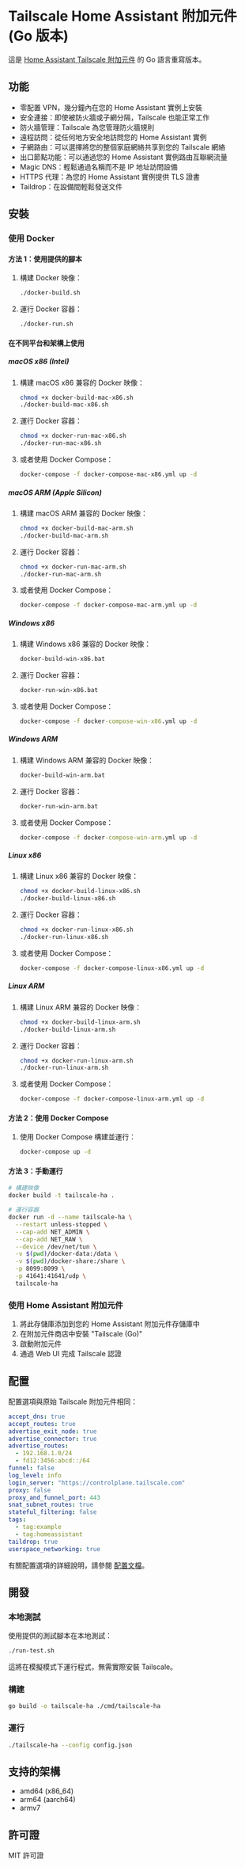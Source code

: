 # Tailscale Home Assistant 附加元件 (Go 版本)

這是 [Home Assistant Tailscale 附加元件](https://github.com/hassio-addons/addon-tailscale) 的 Go 語言重寫版本。

## 功能

- 零配置 VPN，幾分鐘內在您的 Home Assistant 實例上安裝
- 安全連接：即使被防火牆或子網分隔，Tailscale 也能正常工作
- 防火牆管理：Tailscale 為您管理防火牆規則
- 遠程訪問：從任何地方安全地訪問您的 Home Assistant 實例
- 子網路由：可以選擇將您的整個家庭網絡共享到您的 Tailscale 網絡
- 出口節點功能：可以通過您的 Home Assistant 實例路由互聯網流量
- Magic DNS：輕鬆通過名稱而不是 IP 地址訪問設備
- HTTPS 代理：為您的 Home Assistant 實例提供 TLS 證書
- Taildrop：在設備間輕鬆發送文件

## 安裝

### 使用 Docker

#### 方法 1：使用提供的腳本

1. 構建 Docker 映像：
   ```bash
   ./docker-build.sh
   ```

2. 運行 Docker 容器：
   ```bash
   ./docker-run.sh
   ```

#### 在不同平台和架構上使用

##### macOS x86 (Intel)

1. 構建 macOS x86 兼容的 Docker 映像：
   ```bash
   chmod +x docker-build-mac-x86.sh
   ./docker-build-mac-x86.sh
   ```

2. 運行 Docker 容器：
   ```bash
   chmod +x docker-run-mac-x86.sh
   ./docker-run-mac-x86.sh
   ```

3. 或者使用 Docker Compose：
   ```bash
   docker-compose -f docker-compose-mac-x86.yml up -d
   ```

##### macOS ARM (Apple Silicon)

1. 構建 macOS ARM 兼容的 Docker 映像：
   ```bash
   chmod +x docker-build-mac-arm.sh
   ./docker-build-mac-arm.sh
   ```

2. 運行 Docker 容器：
   ```bash
   chmod +x docker-run-mac-arm.sh
   ./docker-run-mac-arm.sh
   ```

3. 或者使用 Docker Compose：
   ```bash
   docker-compose -f docker-compose-mac-arm.yml up -d
   ```

##### Windows x86

1. 構建 Windows x86 兼容的 Docker 映像：
   ```cmd
   docker-build-win-x86.bat
   ```

2. 運行 Docker 容器：
   ```cmd
   docker-run-win-x86.bat
   ```

3. 或者使用 Docker Compose：
   ```cmd
   docker-compose -f docker-compose-win-x86.yml up -d
   ```

##### Windows ARM

1. 構建 Windows ARM 兼容的 Docker 映像：
   ```cmd
   docker-build-win-arm.bat
   ```

2. 運行 Docker 容器：
   ```cmd
   docker-run-win-arm.bat
   ```

3. 或者使用 Docker Compose：
   ```cmd
   docker-compose -f docker-compose-win-arm.yml up -d
   ```

##### Linux x86

1. 構建 Linux x86 兼容的 Docker 映像：
   ```bash
   chmod +x docker-build-linux-x86.sh
   ./docker-build-linux-x86.sh
   ```

2. 運行 Docker 容器：
   ```bash
   chmod +x docker-run-linux-x86.sh
   ./docker-run-linux-x86.sh
   ```

3. 或者使用 Docker Compose：
   ```bash
   docker-compose -f docker-compose-linux-x86.yml up -d
   ```

##### Linux ARM

1. 構建 Linux ARM 兼容的 Docker 映像：
   ```bash
   chmod +x docker-build-linux-arm.sh
   ./docker-build-linux-arm.sh
   ```

2. 運行 Docker 容器：
   ```bash
   chmod +x docker-run-linux-arm.sh
   ./docker-run-linux-arm.sh
   ```

3. 或者使用 Docker Compose：
   ```bash
   docker-compose -f docker-compose-linux-arm.yml up -d
   ```

#### 方法 2：使用 Docker Compose

1. 使用 Docker Compose 構建並運行：
   ```bash
   docker-compose up -d
   ```

#### 方法 3：手動運行

```bash
# 構建映像
docker build -t tailscale-ha .

# 運行容器
docker run -d --name tailscale-ha \
  --restart unless-stopped \
  --cap-add NET_ADMIN \
  --cap-add NET_RAW \
  --device /dev/net/tun \
  -v $(pwd)/docker-data:/data \
  -v $(pwd)/docker-share:/share \
  -p 8099:8099 \
  -p 41641:41641/udp \
  tailscale-ha
```

### 使用 Home Assistant 附加元件

1. 將此存儲庫添加到您的 Home Assistant 附加元件存儲庫中
2. 在附加元件商店中安裝 "Tailscale (Go)"
3. 啟動附加元件
4. 通過 Web UI 完成 Tailscale 認證

## 配置

配置選項與原始 Tailscale 附加元件相同：

```yaml
accept_dns: true
accept_routes: true
advertise_exit_node: true
advertise_connector: true
advertise_routes:
  - 192.168.1.0/24
  - fd12:3456:abcd::/64
funnel: false
log_level: info
login_server: "https://controlplane.tailscale.com"
proxy: false
proxy_and_funnel_port: 443
snat_subnet_routes: true
stateful_filtering: false
tags:
  - tag:example
  - tag:homeassistant
taildrop: true
userspace_networking: true
```

有關配置選項的詳細說明，請參閱 [配置文檔](https://github.com/hassio-addons/addon-tailscale/blob/main/tailscale/DOCS.md)。

## 開發

### 本地測試

使用提供的測試腳本在本地測試：

```bash
./run-test.sh
```

這將在模擬模式下運行程式，無需實際安裝 Tailscale。

### 構建

```bash
go build -o tailscale-ha ./cmd/tailscale-ha
```

### 運行

```bash
./tailscale-ha --config config.json
```

## 支持的架構

- amd64 (x86_64)
- arm64 (aarch64)
- armv7

## 許可證

MIT 許可證 